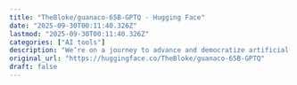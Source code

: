 ```yaml
---
title: "TheBloke/guanaco-65B-GPTQ · Hugging Face"
date: "2025-09-30T00:11:40.326Z"
lastmod: "2025-09-30T00:11:40.326Z"
categories: ["AI tools"]
description: "We’re on a journey to advance and democratize artificial intelligence through open source and open science."
original_url: "https://huggingface.co/TheBloke/guanaco-65B-GPTQ"
draft: false
---
```

